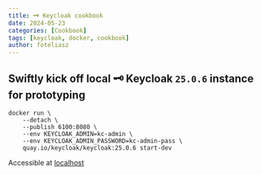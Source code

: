 ```yaml
---
title: 🗝️ Keycloak cookbook
date: 2024-05-23
categories: [Cookbook]
tags: [keycloak, docker, cookbook]
author: foteliasz
---
```


## Swiftly kick off local 🗝️ Keycloak `25.0.6` instance for prototyping

```shell
docker run \
    --detach \
    --publish 6100:8080 \
    --env KEYCLOAK_ADMIN=kc-admin \
    --env KEYCLOAK_ADMIN_PASSWORD=kc-admin-pass \
    quay.io/keycloak/keycloak:25.0.6 start-dev
```

Accessible at [localhost][KC-LOCALHOST]


[KC-LOCALHOST]: http://localhost:6100/
